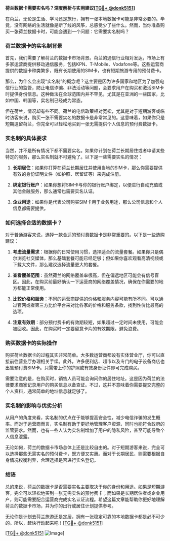 **荷兰数据卡需要实名吗？深度解析与实用建议[[TG💪+ @donk5151](https://t.me/s/donk5151)]**

在荷兰，无论是生活、学习还是旅行，拥有一张本地数据卡可能是非常必要的。毕竟，没有网络的生活就像是断了线的风筝，总感觉少了些什么。然而，当你准备购买一张荷兰数据卡时，可能会遇到一个问题：它需要实名制吗？

### 荷兰数据卡的实名制背景

首先，我们需要了解荷兰的数据卡市场背景。荷兰的通信行业相对发达，市场上有多家运营商提供移动通信服务，包括KPN、T-Mobile、Vodafone等。这些运营商提供的数据卡种类繁多，既有长期使用的SIM卡，也有短期旅游专用的预付费卡。

那么，为什么会出现“实名制”的概念呢？这主要是因为许多国家和地区为了加强电信行业的监管，防止电信诈骗、非法活动等问题，会要求用户在购买和激活SIM卡时提供身份信息。这种做法在全球范围内并不罕见，尤其是在亚洲的一些国家，比如中国、韩国等，实名制已经成为常态。

但在荷兰，情况却有些不同。荷兰的电信政策相对宽松，尤其是对于短期游客或临时访客来说，购买一张不需要实名的数据卡是非常常见的。这意味着，如果你只是短期逗留荷兰，你完全可以轻松地买到一张无需提供个人信息的预付费数据卡。

### 实名制的具体要求

当然，并不是所有情况下都不需要实名。如果你计划在荷兰长期居住或者申请某些特定的服务，那么实名制就不可避免了。以下是一些需要实名的情况：

1. **长期居住**：如果你打算在荷兰长期居住并使用当地的SIM卡，那么你需要提供有效的身份证明文件（如护照、居留证等）来完成注册。
   
2. **绑定银行账户**：如果你想将SIM卡与你的银行账户绑定，以便进行自动充值或其他金融服务，那么通常也需要实名认证。

3. **企业用途**：如果你是代表公司购买SIM卡用于业务用途，那么公司信息和个人信息都需要提供。

### 如何选择合适的数据卡？

对于普通游客来说，选择一款合适的预付费数据卡是非常重要的。以下是一些选购建议：

1. **考虑流量需求**：根据你的日常使用习惯，选择适合的流量套餐。如果你只是偶尔浏览社交媒体，那么基础套餐可能已经足够；但如果你喜欢观看高清视频或下载大文件，那么建议选择流量更大的套餐。

2. **查看覆盖范围**：虽然荷兰的网络覆盖率很高，但在偏远地区可能会有信号盲区。因此，在购买前最好确认一下运营商的网络覆盖情况，确保在你需要的地方都能正常使用。

3. **比较价格和服务**：不同的运营商提供的价格和服务内容可能有所不同。可以通过官网或者第三方比价平台来对比各家的价格和服务条款，找到性价比最高的选项。

4. **注意有效期**：部分预付费卡的有效期较短，如果超过一定时间未使用，可能会被回收。因此，在购买时一定要留意卡片的有效期限，避免浪费。

### 购买数据卡的实际操作

购买荷兰数据卡的过程其实非常简单。大多数运营商都设有实体营业厅，你可以直接前往营业厅办理相关手续。此外，许多便利店、超市以及专门的电子设备商店也出售预付费SIM卡。只需带上你的护照或有效身份证件即可完成购买。

需要注意的是，在购买时，销售人员可能会询问你的居住地址。这是因为荷兰的法律要求商家记录用户的购买信息以备查证。不过，这并不意味着你需要提交完整的个人资料，通常简单的地址信息就足够了。

### 实名制的影响与优劣分析

从用户的角度来看，实名制的优点在于能够提高安全性，减少电信诈骗的发生概率。而对于运营商而言，实名制有助于更好地管理客户资源，同时也能符合政府的监管要求。然而，也有一些人认为实名制增加了用户的隐私风险，甚至可能导致个人信息泄露。

无论如何，荷兰的数据卡市场总体上还是比较自由的。对于短期游客来说，完全可以选择那些无需实名的预付费卡，既方便又实惠。而对于长期居民，则需要根据自身情况权衡利弊，合理选择是否进行实名登记。

### 结语

总的来说，荷兰的数据卡是否需要实名主要取决于你的身份和用途。如果是短期游客，完全可以轻松地买到一张无需实名的预付费卡；而如果是长期居住者或企业用户，则可能需要配合运营商完成实名认证流程。希望这篇文章能帮助你更好地理解荷兰的数据卡市场，并为你的出行或居住计划提供参考。

无论你是计划去荷兰旅游还是定居，拥有一张稳定可靠的本地数据卡都是必不可少的。所以，赶快行动起来吧！[[TG💪+ @donk5151](https://t.me/s/donk5151)]

[[TG💪+ @donk5151](https://t.me/s/donk5151) ![Image](https://i.postimg.cc/rwNCRYN7/Snipaste-2025-04-30-17-27-05.png)]